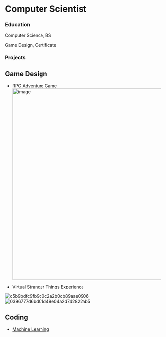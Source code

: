 # Computer Scientist
### Education
Computer Science, BS

Game Design, Certificate

### Projects
## Game Design
- RPG Adventure Game
  <img width="619" alt="image" src="https://github.com/JesseYang1017/portfolio/assets/155484794/52521ee4-5dcd-45b3-985d-07eadb5f2f42">

- [Virtual Stranger Things Experience](https://github.com/JesseYang1017/Virtual_Reality.git)
  
![c5b9bdfc9fb9c0c2a2b0cb89aae0906](https://github.com/JesseYang1017/portfolio/assets/155484794/bb26c29b-497e-4326-929f-7afcfe3e4a99)![0396777d6bd01d49e04a2d742822ab5](https://github.com/JesseYang1017/portfolio/assets/155484794/6c75c63e-e2c2-4a20-b961-1937e2e6e27d)



## Coding
- [Machine Learning](https://github.com/JesseYang1017/machine_learning.git)

